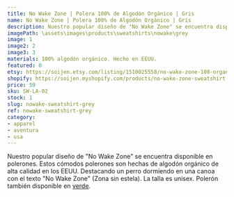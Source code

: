 ```yaml
---
title: No Wake Zone | Polera 100% de Algodón Orgánico | Gris
name: No Wake Zone | Polera 100% de Algodón Orgánico | Gris
description: Nuestro popular diseño de "No Wake Zone" se encuentra disponible en polerones. Estos cómodos polerones son hechas de algodón orgánico de alta calidad en los EEUU. Destacando un perro dormiendo en una canoa con el texto "No Wake Zone" (Zona sin estela).
imagePath: \assets\images\products\sweatshirts\nowake\grey
image: 1
image2: 2
image3: 3
materials: 100% algodón orgánico. Hecho en EEUU.
featured: 0
etsy: https://soijen.etsy.com/listing/1510025558/no-wake-zone-100-organic-cotton-unisex?utm_source=Copy&utm_medium=ListingManager&utm_campaign=Share&utm_term=so.lmsm&share_time=1695261099604
shopify: https://soijen.myshopify.com/products/no-wake-zone-sweatshirt
price: 59
sku: SW-LA-02
stock: 1
slug: nowake-sweatshirt-grey
ref: nowake-sweatshirt-grey
category:
- apparel
- aventura
- usa
---
```

Nuestro popular diseño de "No Wake Zone" se encuentra disponible en polerones. Estos cómodos polerones son hechas de algodón orgánico de alta calidad en los EEUU. Destacando un perro dormiendo en una canoa con el texto "No Wake Zone" (Zona sin estela). La talla es unisex. Polerón también disponible en <a href="/es/products/nowake-sweatshirt-moss" title="No Wake Zone | Polerón 100% de Algodón Orgánico | Verde">verde</a>.
